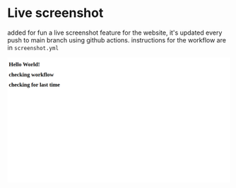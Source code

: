 # Live screenshot
added for fun a live screenshot feature for the website, it's updated every push to main branch using github actions. instructions for the workflow are in `screenshot.yml` 

![Live Preview](./preview.png?v=1744301747)
